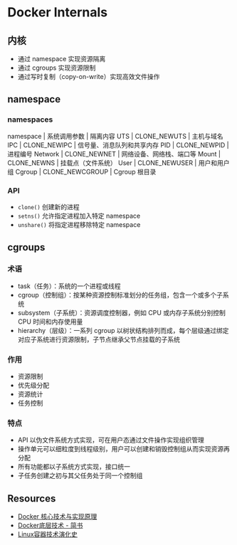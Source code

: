 # Docker Internals

## 内核

- 通过 namespace 实现资源隔离
- 通过 cgroups 实现资源限制
- 通过写时复制（copy-on-write）实现高效文件操作

## namespace

### namespaces

namespace | 系统调用参数 | 隔离内容
UTS | CLONE_NEWUTS | 主机与域名
IPC | CLONE_NEWIPC | 信号量、消息队列和共享内存
PID | CLONE_NEWPID | 进程编号
Network | CLONE_NEWNET | 网络设备、网络栈、端口等
Mount | CLONE_NEWNS | 挂载点（文件系统）
User | CLONE_NEWUSER | 用户和用户组
Cgroup | CLONE_NEWCGROUP | Cgroup 根目录

### API

- `clone()` 创建新的进程
- `setns()` 允许指定进程加入特定 namespace
- `unshare()` 将指定进程移除特定 namespace

## cgroups

### 术语

- task（任务）：系统的一个进程或线程
- cgroup（控制组）：按某种资源控制标准划分的任务组，包含一个或多个子系统
- subsystem（子系统）：资源调度控制器，例如 CPU 或内存子系统分别控制 CPU 时间和内存使用量
- hierarchy（层级）：一系列 cgroup 以树状结构排列而成，每个层级通过绑定对应子系统进行资源限制，子节点继承父节点挂载的子系统

### 作用

- 资源限制
- 优先级分配
- 资源统计
- 任务控制

### 特点

- API 以伪文件系统方式实现，可在用户态通过文件操作实现组织管理
- 操作单元可以细粒度到线程级别，用户可以创建和销毁控制组从而实现资源再分配
- 所有功能都以子系统方式实现，接口统一
- 子任务创建之初与其父任务处于同一个控制组

## Resources

- [Docker 核心技术与实现原理](https://draveness.me/docker)
- [Docker底层技术 - 简书](https://www.jianshu.com/p/7a1ce51a0eba)
- [Linux容器技术演化史](https://mp.weixin.qq.com/s?__biz=MzIzNjUxMzk2NQ==&mid=2247485792&idx=1&sn=c06e97a8e5a91591a3d327a36320d56c)
